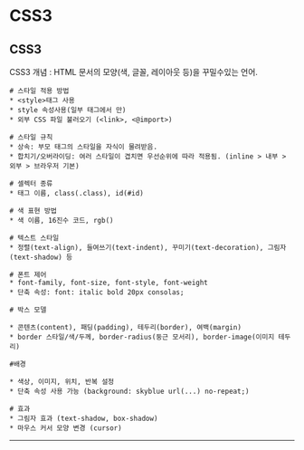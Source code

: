 # CSS3

##	CSS3
	
CSS3 개념 : HTML 문서의 모양(색, 글꼴, 레이아웃 등)을 꾸밀수있는 언어.

	# 스타일 적용 방법 
	* <style>태그 사용
	* style 속성사용(일부 태그에서 만)
	* 외부 CSS 파일 불러오기 (<link>, <@import>)

	# 스타일 규칙
	* 상속: 부모 태그의 스타일을 자식이 물려받음.
	* 합치기/오버라이딩: 여러 스타일이 겹치면 우선순위에 따라 적용됨. (inline > 내부 > 외부 > 브라우저 기본)

	# 셀렉터 종류
	* 태그 이름, class(.class), id(#id)

	# 색 표현 방법
	* 색 이름, 16진수 코드, rgb()

	# 텍스트 스타일
	* 정렬(text-align), 들여쓰기(text-indent), 꾸미기(text-decoration), 그림자(text-shadow) 등

	# 폰트 제어
	* font-family, font-size, font-style, font-weight
	* 단축 속성: font: italic bold 20px consolas;

	# 박스 모델

	* 콘텐츠(content), 패딩(padding), 테두리(border), 여백(margin)
	* border 스타일/색/두께, border-radius(둥근 모서리), border-image(이미지 테두리)

	#배경

	* 색상, 이미지, 위치, 반복 설정
	* 단축 속성 사용 가능 (background: skyblue url(...) no-repeat;)

	# 효과
	* 그림자 효과 (text-shadow, box-shadow)
	* 마우스 커서 모양 변경 (cursor)
	
---